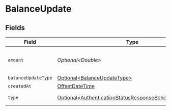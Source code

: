 # BalanceUpdate


## Fields

| Field                                                                                                                            | Type                                                                                                                             | Required                                                                                                                         | Description                                                                                                                      |
| -------------------------------------------------------------------------------------------------------------------------------- | -------------------------------------------------------------------------------------------------------------------------------- | -------------------------------------------------------------------------------------------------------------------------------- | -------------------------------------------------------------------------------------------------------------------------------- |
| `amount`                                                                                                                         | *Optional\<Double>*                                                                                                              | :heavy_minus_sign:                                                                                                               | The amount of the balance update.                                                                                                |
| `balanceUpdateType`                                                                                                              | [Optional\<BalanceUpdateType>](../../models/shared/BalanceUpdateType.md)                                                         | :heavy_minus_sign:                                                                                                               | N/A                                                                                                                              |
| `createdAt`                                                                                                                      | [OffsetDateTime](https://docs.oracle.com/javase/8/docs/api/java/time/OffsetDateTime.html)                                        | :heavy_minus_sign:                                                                                                               | N/A                                                                                                                              |
| `type`                                                                                                                           | [Optional\<AuthenticationStatusResponseSchemasEventsType>](../../models/shared/AuthenticationStatusResponseSchemasEventsType.md) | :heavy_minus_sign:                                                                                                               | The type of the event.                                                                                                           |